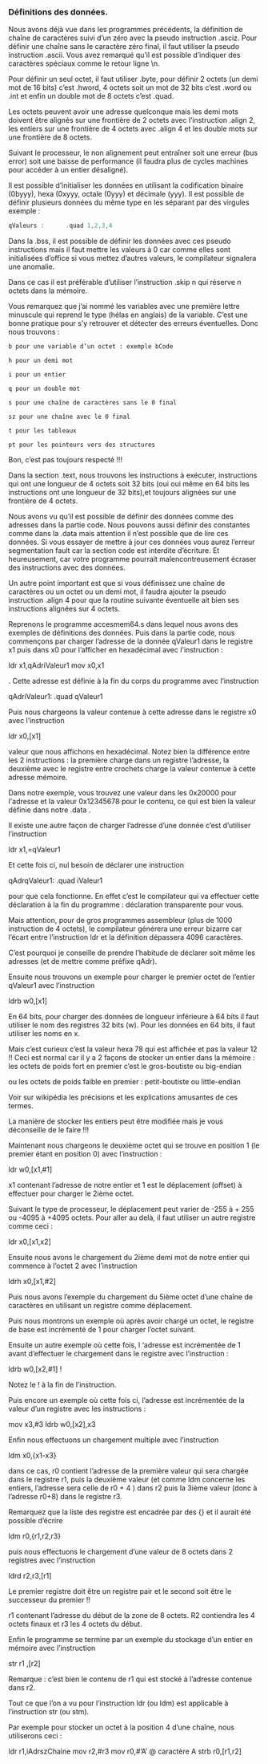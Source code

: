 ### Définitions des données.

Nous avons déjà vue dans les programmes précédents, la définition de chaîne de caractères suivi d’un zéro avec la pseudo instruction .asciz. Pour définir une chaîne sans le caractère zéro final, il faut utiliser la pseudo instruction .ascii. Vous avez remarqué qu’il est possible d’indiquer des caractères spéciaux comme le retour ligne \n.

Pour définir un seul octet, il faut utiliser .byte, pour définir 2 octets (un demi mot de 16 bits) c’est .hword, 4 octets soit un mot de 32 bits c’est .word ou .int et enfin un double mot de 8 octets c’est .quad.

Les octets peuvent avoir une adresse quelconque mais les demi mots doivent être alignés sur une frontière de 2 octets avec l’instruction .align 2, les entiers sur une frontière de 4 octets avec .align 4 et les double mots sur une frontière de 8 octets.

Suivant le processeur, le non alignement peut entraîner soit une erreur (bus error) soit une baisse de performance (il faudra plus de cycles machines pour accéder à un entier désaligné).

Il est possible d’initialiser les données en utilisant la codification binaire (0byyy), hexa (0xyyy, octale (0yyy) et décimale (yyy). Il est possible de définir plusieurs données du même type en les séparant par des virgules  exemple :
```asm
qValeurs :      .quad 1,2,3,4
```
Dans la .bss, il est possible de définir les données avec ces pseudo instructions mais il faut mettre les valeurs à 0 car comme elles sont initialisées d’office si vous mettez d’autres valeurs, le compilateur signalera une anomalie.

Dans ce cas il est préférable d’utiliser l’instruction .skip n qui réserve n octets dans la mémoire.

Vous remarquez que j’ai nommé les variables avec une première lettre minuscule qui reprend le type (hélas en anglais) de la variable. C’est une bonne pratique pour s’y retrouver et détecter des erreurs éventuelles. Donc nous trouvons :

    b pour une variable d’un octet : exemple bCode

    h pour un demi mot

    i pour un entier

    q pour un double mot

    s pour une chaîne de caractères sans le 0 final

    sz pour une chaîne avec le 0 final

    t pour les tableaux

    pt pour les pointeurs vers des structures

Bon, c’est pas toujours respecté !!!

Dans la section .text, nous trouvons les instructions à exécuter, instructions qui ont une longueur de 4 octets soit 32 bits (oui oui même en 64 bits les instructions ont une longueur de 32 bits),et toujours alignées sur une frontière de 4 octets.

Nous avons vu qu’il est possible de définir des données comme des adresses dans la partie code. Nous pouvons aussi définir des constantes comme dans la .data mais attention il n’est possible que de lire ces données. Si vous essayer de mettre à jour ces données vous aurez l’erreur segmentation fault car la section code est interdite d’écriture. Et heureusement, car votre programme pourrait malencontreusement écraser des instructions avec des données.

Un autre point important est que si vous définissez une chaîne de caractères ou un octet ou un demi mot, il faudra ajouter la pseudo instruction .align 4 pour que la routine suivante éventuelle ait bien ses instructions alignées sur 4 octets.

Reprenons le programme accesmem64.s dans lequel nous avons des exemples de définitions des données. Puis dans la partie code, nous commençons par charger l’adresse de la donnée qValeur1 dans le registre x1 puis dans x0 pour l’afficher en hexadécimal avec l'instruction :

ldr x1,qAdriValeur1
mov x0,x1

. Cette adresse est définie à la fin du corps du programme avec l’instruction

qAdriValeur1:           .quad qValeur1

Puis nous chargeons la valeur contenue à cette adresse dans le registre x0 avec l’instruction

ldr x0,[x1]

valeur que nous affichons en hexadécimal. Notez bien la différence entre les 2 instructions : la première charge dans un registre l’adresse, la deuxième avec le registre entre crochets charge la valeur contenue à cette adresse mémoire.

Dans notre exemple, vous trouvez une valeur dans les 0x20000 pour l'adresse et la valeur 0x12345678 pour le contenu, ce qui est bien la valeur définie dans notre .data .

Il existe une autre façon de charger l’adresse d’une donnée c’est d’utiliser l’instruction

ldr x1,=qValeur1

Et cette fois ci, nul besoin de déclarer une instruction

qAdrqValeur1:           .quad iValeur1

pour que cela fonctionne. En effet c’est le compilateur qui va effectuer cette déclaration à la fin du programme : déclaration transparente pour vous.

Mais attention, pour de gros programmes assembleur (plus de 1000 instruction de 4 octets), le compilateur générera une erreur bizarre car l’écart entre l’instruction ldr et la définition dépassera 4096 caractères.

C’est pourquoi je conseille de prendre l’habitude de déclarer soit même les adresses (et de mettre comme préfixe qAdr).

Ensuite nous trouvons un exemple pour charger le premier octet de l’entier qValeur1 avec l’instruction

ldrb w0,[x1]

En 64 bits, pour charger des données de longueur inférieure à 64 bits il faut utiliser le nom des registres 32 bits (w). Pour les données en 64 bits, il faut utiliser les noms en x.

Mais c’est curieux c’est la valeur hexa 78 qui est affichée et pas la valeur 12 !! Ceci est normal car il y a 2 façons de stocker un entier dans la mémoire : les octets de poids fort en premier c’est le gros-boutiste ou big-endian

ou les octets de poids faible en premier : petit-boutiste ou little-endian

Voir sur wikipédia les précisions et les explications amusantes de ces termes.

La manière de stocker les entiers peut être modifiée mais je vous déconseille de le faire !!!

Maintenant nous chargeons le deuxième octet qui se trouve en position 1 (le premier étant en position 0) avec l’instruction :

ldr w0,[x1,#1]

x1 contenant l’adresse de notre entier et 1 est le déplacement (offset) à effectuer pour charger le 2ième octet.

Suivant le type de processeur, le déplacement peut varier de -255 à + 255 ou -4095 à +4095 octets. Pour aller au delà, il faut utiliser un autre registre comme ceci :

ldr x0,[x1,x2]

Ensuite nous avons le chargement du 2ième demi mot de notre entier qui commence à l’octet 2 avec l’instruction

ldrh x0,[x1,#2]

Puis nous avons l’exemple du chargement du 5ième octet d’une chaîne de caractères en utilisant un registre comme déplacement.

Puis nous montrons un exemple où après avoir chargé un octet, le registre de base est incrémenté de 1 pour charger l’octet suivant.

Ensuite un autre exemple où cette fois, l ‘adresse est incrémentée de 1 avant d’effectuer le chargement dans le registre avec l’instruction :

ldrb w0,[x2,#1] !

Notez le ! à la fin de l’instruction.

Puis encore un exemple où cette fois ci, l’adresse est incrémentée de la valeur d’un registre avec les instructions :

mov x3,#3
ldrb w0,[x2],x3

Enfin nous effectuons un chargement multiple avec l’instruction

ldm x0,{x1-x3}

dans ce cas, r0 contient l’adresse de la première valeur qui sera chargée dans le registre r1, puis la deuxième valeur (et comme ldm concerne les entiers, l’adresse sera celle de r0 + 4 ) dans r2 puis la 3ième valeur (donc à l’adresse r0+8) dans le registre r3.

Remarquez que la liste des registre est encadrée par des {} et il aurait été possible d’écrire

ldm r0,{r1,r2,r3}

puis nous effectuons le chargement d’une valeur de 8 octets dans 2 registres avec l’instruction

ldrd r2,r3,[r1]

Le premier registre doit être un registre pair et le second soit être le successeur du premier !!

r1 contenant l’adresse du début de la zone de 8 octets. R2 contiendra les 4 octets finaux et r3 les 4 octets du début.

Enfin le programme se termine par un exemple du stockage d’un entier en mémoire avec l’instruction

str r1 ,[r2]

Remarque : c’est bien le contenu de r1 qui est stocké à l’adresse contenue dans r2.

Tout ce que l’on a vu pour l’instruction ldr (ou ldm) est applicable à l’instruction str (ou stm).

Par exemple pour stocker un octet à la position 4 d’une chaîne, nous utiliserons ceci :

ldr r1,iAdrszChaine
mov r2,#r3
mov r0,#’A’       @ caractère A
strb r0,[r1,r2]
